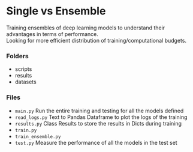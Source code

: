 # Single vs Ensemble

Training ensembles of deep learning models to understand their advantages in terms of performance.  
Looking for more efficient distribution of training/computational budgets.  

### Folders

- scripts
- results
- datasets

### Files

- ```main.py```         Run the entire training and testing for all the models defined
- ```read_logs.py```    Text to Pandas Dataframe to plot the logs of the training 
- ```results.py```      Class Results to store the results in Dicts during training 
- ```train.py```
- ```train_ensemble.py```
- ```test.py```         Measure the performance of all the models in the test set

